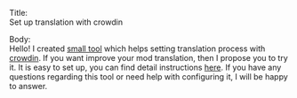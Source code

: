 Title:  
Set up translation with crowdin

Body:  
Hello! I created [small tool](https://github.com/dima74/factorio-mods-localization) which helps setting translation process with [crowdin](https://crowdin.com/). If you want improve your mod translation, then I propose you to try it. It is easy to set up, you can find detail instructions [here](https://github.com/dima74/factorio-mods-localization#installation). If you have any questions regarding this tool or need help with configuring it, I will be happy to answer.
